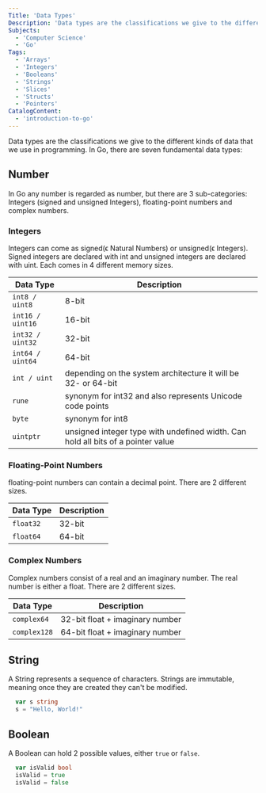 ```yaml
---
Title: 'Data Types'
Description: 'Data types are the classifications we give to the different kinds of data that we use in programming. In Go, there are seven fundamental data types: Number, String, Boolean, Array, Struct, Slices, Pointers.'
Subjects:
  - 'Computer Science'
  - 'Go'
Tags:
  - 'Arrays'
  - 'Integers'
  - 'Booleans'
  - 'Strings'
  - 'Slices'
  - 'Structs'
  - 'Pointers'
CatalogContent:
  - 'introduction-to-go'
---
```


Data types are the classifications we give to the different kinds of data that we use in programming. In Go, there are seven fundamental data types:

## Number

In Go any number is regarded as number, but there are 3 sub-categories: Integers (signed and unsigned Integers), floating-point numbers and complex numbers.

### Integers

Integers can come as signed(ϵ Natural Numbers) or unsigned(ϵ Integers). Signed integers are declared with int and unsigned integers are declared with uint. Each comes in 4 different memory sizes.

| Data Type   | Description                                                                                                                                   |
| ----------- | --------------------------------------------------------------------------------------------------------------------------------------------- |
| `int8 / uint8`    | 8-bit                                                                         |
| `int16 / uint16`    | 16-bit                                  |
| `int32 / uint32`    | 32-bit |
| `int64 / uint64`   | 64-bit                                                                       |
| `int / uint`      | depending on the system architecture it will  be 32- or 64-bit                                       |
| `rune`      | synonym for int32 and also represents Unicode code points                                       |
| `byte`      | synonym for int8                                       |
| `uintptr`      | unsigned integer type with undefined width. Can hold all bits of a pointer value                                       |

### Floating-Point Numbers

floating-point numbers can contain a decimal point. There are 2 different sizes.

| Data Type   | Description                                                                                                                                   |
| ----------- | --------------------------------------------------------------------------------------------------------------------------------------------- |
| `float32`    | 32-bit                                                                         |
| `float64`    | 64-bit                                  |

### Complex Numbers

Complex numbers consist of a real and an imaginary number. The real number is either a float. There are 2 different sizes.

| Data Type   | Description                                                                                                                                   |
| ----------- | --------------------------------------------------------------------------------------------------------------------------------------------- |
| `complex64`    | 32-bit float + imaginary number                                                                         |
| `complex128`    | 64-bit float + imaginary number                                  |

## String

A String represents a sequence of characters. Strings are immutable, meaning once they are created they can't be modified.

```go
  var s string
  s = "Hello, World!"
```

## Boolean

A Boolean can hold 2 possible values, either `true` or `false`.

```go
  var isValid bool
  isValid = true
  isValid = false
```

